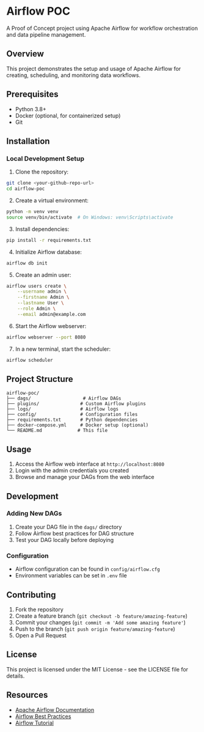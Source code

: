 # Airflow POC

A Proof of Concept project using Apache Airflow for workflow orchestration and data pipeline management.

## Overview

This project demonstrates the setup and usage of Apache Airflow for creating, scheduling, and monitoring data workflows.

## Prerequisites

- Python 3.8+
- Docker (optional, for containerized setup)
- Git

## Installation

### Local Development Setup

1. Clone the repository:
```bash
git clone <your-github-repo-url>
cd airflow-poc
```

2. Create a virtual environment:
```bash
python -m venv venv
source venv/bin/activate  # On Windows: venv\Scripts\activate
```

3. Install dependencies:
```bash
pip install -r requirements.txt
```

4. Initialize Airflow database:
```bash
airflow db init
```

5. Create an admin user:
```bash
airflow users create \
    --username admin \
    --firstname Admin \
    --lastname User \
    --role Admin \
    --email admin@example.com
```

6. Start the Airflow webserver:
```bash
airflow webserver --port 8080
```

7. In a new terminal, start the scheduler:
```bash
airflow scheduler
```

## Project Structure

```
airflow-poc/
├── dags/                   # Airflow DAGs
├── plugins/               # Custom Airflow plugins
├── logs/                  # Airflow logs
├── config/                # Configuration files
├── requirements.txt       # Python dependencies
├── docker-compose.yml     # Docker setup (optional)
└── README.md             # This file
```

## Usage

1. Access the Airflow web interface at `http://localhost:8080`
2. Login with the admin credentials you created
3. Browse and manage your DAGs from the web interface

## Development

### Adding New DAGs

1. Create your DAG file in the `dags/` directory
2. Follow Airflow best practices for DAG structure
3. Test your DAG locally before deploying

### Configuration

- Airflow configuration can be found in `config/airflow.cfg`
- Environment variables can be set in `.env` file

## Contributing

1. Fork the repository
2. Create a feature branch (`git checkout -b feature/amazing-feature`)
3. Commit your changes (`git commit -m 'Add some amazing feature'`)
4. Push to the branch (`git push origin feature/amazing-feature`)
5. Open a Pull Request

## License

This project is licensed under the MIT License - see the LICENSE file for details.

## Resources

- [Apache Airflow Documentation](https://airflow.apache.org/docs/)
- [Airflow Best Practices](https://airflow.apache.org/docs/apache-airflow/stable/best-practices.html)
- [Airflow Tutorial](https://airflow.apache.org/docs/apache-airflow/stable/tutorial.html)
